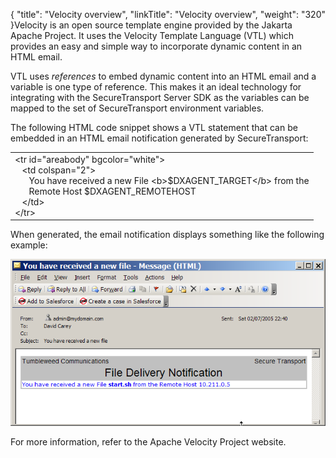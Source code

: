 {
    "title": "Velocity overview",
    "linkTitle": "Velocity overview",
    "weight": "320"
}Velocity is an open source template engine provided by the Jakarta Apache Project. It uses the Velocity Template Language (VTL) which provides an easy and simple way to incorporate dynamic content in an HTML email.



VTL uses *references* to embed dynamic content into an HTML email and a variable is one type of reference. This makes it an ideal technology for integrating with the SecureTransport Server SDK as the variables can be mapped to the set of SecureTransport environment variables.



The following HTML code snippet shows a VTL statement that can be embedded in an HTML email notification generated by SecureTransport:



<table cellspacing="0">
   <col/>
   <tbody>
      <tr>
         <td>&lt;tr id="areabody" bgcolor="white"&gt;<br/>   &lt;td colspan="2"&gt;<br/>      You have received a new File &lt;b&gt;$DXAGENT_TARGET&lt;/b&gt; from the <br/>      Remote Host $DXAGENT_REMOTEHOST<br/>   &lt;/td&gt;<br/>&lt;/tr&gt;         </td>
      </tr>
   </tbody>
</table>



When generated, the email notification displays something like the following example:



![File delivery notification](emailnotificationmessage%20example2.png)



For more information, refer to the Apache Velocity Project website.

